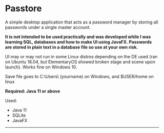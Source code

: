 # Passtore
A simple desktop application that acts as a password manager by storing all passwords under a single master account.

**It is not intended to be used practically and was developed while I was learning SQL, databases and how to make UI using JavaFX. Passwords are stored in plain text in a database file so use at your own risk.**

UI may or may not run in some Linux distros depending on the DE used (ran on Ubuntu 18.04, but ElementaryOS showed broken stage and scene upon launch). Works fine on Windows 10.

Save file goes to C:\Users\ (yourname) on Windows, and  $USER/home on linux

**Required: Java 11 or above**

Used:

* Java 11
* SQLite
* JavaFX
---

